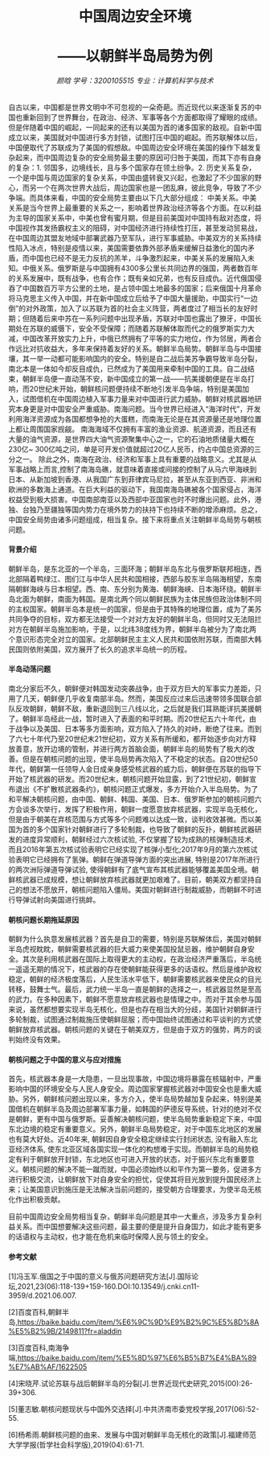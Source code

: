 <h1 align = "center">中国周边安全环境</h1>

<h1 align = "center">——以朝鲜半岛局势为例</h1>

<h6 align = "center">颜晗  学号：3200105515  专业：计算机科学与技术</h6>

​		自古以来，中国都是世界文明中不可忽视的一朵奇葩。而近现代以来逐渐复苏的中国也重新回到了世界舞台，在政治、经济、军事等各个方面都取得了耀眼的成绩。但是伴随着中国的崛起，一同起来的还有以美国为首的诸多国家的敌视。自新中国成立以来，美国就对中国进行多方封锁，试图打压中国的崛起。而苏联解体以后，中国便取代了苏联成为了美国的假想敌。中国周边安全环境在美国的操作下越发复杂起来，而中国周边复杂的安全局势最主要的原因可归咎于美国，而其下亦有自身的复杂：1. 邻国多，边境线长，且与多个国家存在领土纷争。2. 历史关系复杂，一个是中国与周边国家的复杂关系，中国由盛转衰又兴起，也激起了不少国家的野心，而另一个在两次世界大战后，周边国家也是一团乱麻，彼此竞争，导致了不少争端。
​		而具体来看，中国的安全局势主要由以下几大部分组成：
​		中美关系。中美关系是当今世界上最重要的关系之一，影响着世界政治经济等各个方面。在以利益为主导的国家关系中，中美也曾有蜜月期，但是目前美国对中国持有敌对态度，将中国视作其发扬霸权主义的阻碍，对中国经济进行持续性打压，甚至发动贸易战，在中国周边其盟友地域中部署武器乃至军队，进行军事威胁。中美双方的关系持续性陷入冰点，特别是疫情以来，美国需要依靠外部矛盾来缓解日益激化的国内矛盾，而中国也已经不是无力反抗的羔羊，斗争激烈起来，中美关系的发展陷入未知。
​		中俄关系。俄罗斯是与中国拥有4300多公里长共同边界的强国，两者数百年的关系发展中，既有战争，也有合作；既有亲如兄弟，也有反目成仇。近代俄国侵吞了中国数百万平方公里的土地，是占领中国土地最多的国家；后来俄国十月革命将马克思主义传入中国，并在新中国成立后给予了中国大量援助，中国实行“一边倒”的对外政策，加入了以苏联为首的社会主义阵营，两者度过了相当长的友好时期；但随着后来中苏在一系列问题中出现矛盾，苏联对中国也露出了獠牙，中国长期处在苏联的威慑下，安全不受保障；而随着苏联解体取而代之的俄罗斯实力大减，中国改革开放实力上升，中俄已然拥有了平等的实力地位，作为邻居，两者合作远比对抗收益大，多年来保持着友好的关系。
​		朝鲜半岛局势。朝鲜半岛与中国接壤，其一举一动都可能影响国内的安全。特别是自二战后美苏争霸导致半岛分裂，南北本是一体如今却反目成仇，已然成为了美国用来牵制中国的工具。自二战结束，朝鲜半岛便一直动荡不安，新中国成立的第一战——抗美援朝便是在半岛打响，而20世纪末开始，朝鲜核问题便持续不断地引发半岛争端，特别是美国加入，试图借机在中国周边植入军事力量来对中国进行武力威胁。朝鲜对核武器地研究本身更是对中国安全严重威胁。
​		南海问题。当今世界已经进入“海洋时代”，开发利用海洋资源成为各国都想争抢的大蛋糕，而南海无论是在其资源量还是地理位置上都让周围国家觊觎。 南海海域不仅拥有丰富的渔业资源、航道资源，而且还有大量的油气资源，是世界四大油气资源聚集中心之一，它的石油地质储量大概在230亿~ 300亿吨之问，单是可开发价值就超过20亿人民币，约占中国总资源的三分之一。 除此之外，南海在政治、经济和军事上具有重要的战略意义。尤其是从军事战略上而言,控制了南海岛礁，就意味着直接或间接的控制了从马六甲海峡到日本、从新加坡到香港、从我国广东到菲律宾马尼拉，甚至从东亚到西亚、非洲和欧洲的多数海上通道。在巨大利益的驱动下，我国南海岛礁被各个国家侵占，海洋权益受到极大损害。
​		中国南部南亚以及西部中亚国家也时不时爆出问题。此外，港独、台独乃至疆独等国内势力在境外势力的扶持下也持续不断的增添麻烦。总之，中国安全局势由诸多问题组成，相当复杂。
​		接下来将重点关注朝鲜半岛局势与朝核问题。

#### 背景介绍

​		朝鲜半岛，是东北亚的一个半岛，三面环海；朝鲜半岛东北与俄罗斯联邦相连，西北部隔着鸭绿江、图们江与中华人民共和国相接，西部与胶东半岛隔海相望，东南隔朝鲜海峡与日本相望。西、南、东分别为黄海、朝鲜海峡、日本海环绕。朝鲜半岛北面为朝鲜，南面为韩国。是南北两个同以朝鲜民族为主体民族但政治体制不同的主权国家。
​		朝鲜半岛本是统一的国家，但是由于其特殊的地理位置，成为了美苏共同争夺的目标，双方都无法接受一个对对方友好的朝鲜半岛，但同时又无法阻拦对方在朝鲜半岛施加影响，于是，以北纬38度线为界，朝鲜半岛被分为了南北两个意识形态完全对立的国家。北部朝鲜民主主义人民共和国依附苏联，而南部大韩民国则依附美国，双方展开了长久的追求半岛统一的历程。

#### 半岛动荡问题

​		南北分家后不久，朝鲜便对韩国发动突袭战争，由于双方巨大的军事实力差距，只用了几天，朝鲜便几乎收复南部半岛。然而，美国反应过来后迅速带领多国联合部队反攻朝鲜，朝鲜不敌，重新退回到三八线以北，之后就是我们耳熟能详抗美援朝了。朝鲜半岛经此一战，暂时进入了表面的和平时期。而20世纪五六十年代，由于战争以及美国、日本等多方面影响，双方陷入了持久的对峙，断绝了往来。而到了六七十年代乃至20世纪末21世纪初，双方关系有所缓和，都开始逐步向对方释放善意，放开边境的管制，并进行两方首脑会面，朝鲜半岛的局势有了极大的改善。
​		但是在朝核问题的出现，使半岛局势再次陷入了不稳定的状态。自20世纪50年代，朝鲜第一任领导人金日成亲身感受核武器的威力后，朝鲜便在苏联的指导下开始了核武器的研发。而20世纪末，朝核问题开始显露，到了21世纪初，朝鲜宣布退出《不扩散核武器条约》，朝核问题正式爆发，多方开始介入半岛局势。为了和平解决朝核问题，由中国、朝鲜、韩国、美国、日本、俄罗斯参加的朝核问题六方会谈多次举行，发挥了积极作用，朝鲜一度愿意放弃核武器，实现半岛无核化，但是由于朝美在弃核范围与方式等多个问题难以达成一致，谈判收效甚微。而以美国为首的多个国家针对朝鲜进行了多轮制裁，也导致了朝鲜的反扑，朝鲜核武器研发的进度异常顺利，朝鲜经过六次核试验, 不仅掌握了较为成熟的核弹制造技术, 而且2016年第五次核试验表明它已经实现了核弹小型化;2017年9月的第六次核试验表明它已经拥有了氢弹。朝鲜在弹道导弹方面的突出进展, 特别是2017年所进行的两次洲际弹道导弹试验, 使得朝鲜有了底气宣布其核武器能够覆盖美国全境。朝鲜核武器已成规模，想让朝鲜放弃核武器就更加艰难了。
​		目前，朝美双方都坚持自己的想法不愿放开，朝核问题陷入僵局。美国对朝鲜进行制裁威胁，而朝鲜不时进行导弹试射向美国进行挑衅。

#### 朝核问题长期拖延原因

​		朝鲜为什么执意发展核武器？首先是自卫的需要，特别是苏联解体后，美国对朝鲜半岛虎视眈眈，朝鲜需要核武器的巨大威力来使美国投鼠忌器，维护朝鲜自身安全。其次是利用核武器在国际上取得更大的主动权，在政治经济严重落后，半岛统一遥遥无期的情况下，核武器的存在使朝鲜能获得更多的话语权。然后是维护政权稳定，朝鲜的经济极度落后，人民生活水平低下，朝鲜需要核武器来使民众的目光转移，鼓舞士气。最后，武力统一半岛一直是朝鲜的选择之一，核武器显然是至高的武力。在多种因素下，朝鲜不愿意放弃核武器也是情理之中。
​		而对于其余参与国来说，虽然都想要实现半岛无核化，但是也存在相当大的分歧，美国针对朝鲜进行多轮制裁，试图通过制裁施压使朝鲜屈服；而中国始终试图通过和平谈判的方式使朝鲜放弃核武器。朝核问题的关键在于朝美双方，但是由于双方的强势，两方的谈判始终没有效果。

#### 朝核问题之于中国的意义与应对措施

​		首先，核武器本身是一大隐患，一旦出现事故，中国边境将暴露在核辐射中，严重影响中国的环境安全与人民人身安全。周边国家掌握核武器对中国安全也是重大威胁。另外，朝鲜核问题出现以来，多方介入，使半岛局势越加复杂起来，特别是美国借机在朝鲜半岛及周边部署军事力量，如韩国的萨德反导系统，针对的绝对不仅是朝鲜，更有中国与俄罗斯。妥善解决朝核问题，使半岛局势重新稳定下来，中国东北边境的稳定有重要意义。另外，朝鲜半岛局势稳定，对于中国东北地区的发展也有莫大好处。近40年来, 朝鲜因自身安全稳定继续实行封闭状态, 没有融入东北亚经济体系, 使东北亚区域各国实现一体化的构想难于实现。而朝鲜半岛的局势稳定有利于朝鲜放开封锁，东北地区也可进入开放的状态，对于振兴东北有重要意义。
​		朝核问题的解决不能一蹴而就，中国必须始终以和平作为第一要务，促进多方进行积极交流，让朝鲜放下对自身安全的担忧，促使其将目光放到提升国民经济上来；让美国意识到施压是无法解决当前问题的，接受朝方合理要求，为使半岛无核化作出积极贡献。

​		目前中国周边安全局势相当复杂，朝鲜半岛问题是其中一大重点，涉及多方复杂利益关系。而中国想要解决这些问题，最主要的便是提升自身国力，如此才能有更多的话语权与主动权，也才能在危机来临时保障人民与领土的安全。






#### 参考文献

[1]冯玉军.俄国之于中国的意义与俄苏问题研究方法[J].国际论坛,2021,23(06):118-139+159-160.DOI:10.13549/j.cnki.cn11-3959/d.2021.06.007.

[2]百度百科,朝鲜半岛,https://baike.baidu.com/item/%E6%9C%9D%E9%B2%9C%E5%8D%8A%E5%B2%9B/2149811?fr=aladdin

[3]百度百科,南海争端,https://baike.baidu.com/item/%E5%8D%97%E6%B5%B7%E4%BA%89%E7%AB%AF/1622505

[4]宋晓芹.试论苏联与战后朝鲜半岛的分裂[J].世界近现代史研究,2015(00):26-39+306.

[5]董志敏.朝核问题现状与中国外交选择[J].中共济南市委党校学报,2017(06):52-55.

[6]杨希雨.朝鲜核问题的由来、发展与中国对朝鲜半岛无核化的政策[J].福建师范大学学报(哲学社会科学版),2019(04):61-71.





















